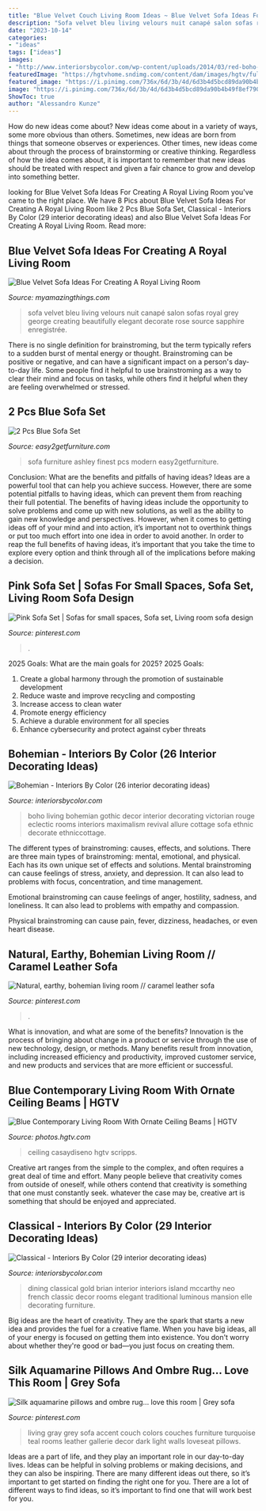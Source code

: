 ```yaml
---
title: "Blue Velvet Couch Living Room Ideas ~ Blue Velvet Sofa Ideas For Creating A Royal Living Room"
description: "Sofa velvet bleu living velours nuit canapé salon sofas royal grey george creating beautifully elegant decorate rose source sapphire enregistrée"
date: "2023-10-14"
categories:
- "ideas"
tags: ["ideas"]
images:
- "http://www.interiorsbycolor.com/wp-content/uploads/2014/03/red-boho-eclectic-living-room.jpg"
featuredImage: "https://hgtvhome.sndimg.com/content/dam/images/hgtv/fullset/2014/6/4/0/DP_Preston-Lee-blue-contemporary-ceiling-beams-living-room_v.jpg.rend.hgtvcom.966.1288.suffix/1405368543425.jpeg"
featured_image: "https://i.pinimg.com/736x/6d/3b/4d/6d3b4d5bcd89da90b4b49f8ef7909e82.jpg"
image: "https://i.pinimg.com/736x/6d/3b/4d/6d3b4d5bcd89da90b4b49f8ef7909e82.jpg"
ShowToc: true
author: "Alessandro Kunze"
---
```



How do new ideas come about?
New ideas come about in a variety of ways, some more obvious than others. Sometimes, new ideas are born from things that someone observes or experiences. Other times, new ideas come about through the process of brainstorming or creative thinking. Regardless of how the idea comes about, it is important to remember that new ideas should be treated with respect and given a fair chance to grow and develop into something better.

	

		
looking for Blue Velvet Sofa Ideas For Creating A Royal Living Room you've came to the right place. We have 8 Pics about Blue Velvet Sofa Ideas For Creating A Royal Living Room like 2 Pcs Blue Sofa Set, Classical - Interiors By Color (29 interior decorating ideas) and also Blue Velvet Sofa Ideas For Creating A Royal Living Room. Read more:
		
    
## Blue Velvet Sofa Ideas For Creating A Royal Living Room

<img loading=lazy src="http://myamazingthings.com/wp-content/uploads/2017/08/blue-velvet-sofa-3.jpg" onerror="this.onerror=null;this.src='https://tse3.mm.bing.net/th?id=OIP.mliXHoUAy_GSl_q9ACWEVAHaJl&amp;pid=15.1';" alt="Blue Velvet Sofa Ideas For Creating A Royal Living Room">

_Source: myamazingthings.com_

>sofa velvet bleu living velours nuit canapé salon sofas royal grey george creating beautifully elegant decorate rose source sapphire enregistrée. 

	

There is no single definition for brainstroming, but the term typically refers to a sudden burst of mental energy or thought. Brainstroming can be positive or negative, and can have a significant impact on a person's day-to-day life. Some people find it helpful to use brainstroming as a way to clear their mind and focus on tasks, while others find it helpful when they are feeling overwhelmed or stressed.

    
## 2 Pcs Blue Sofa Set

<img loading=lazy src="https://www.easy2getfurniture.com/assets/images/UMFSM8802.jpg" onerror="this.onerror=null;this.src='https://tse3.mm.bing.net/th?id=OIP.LYpcvjwpidmpREZ3ceDrsQHaEt&amp;pid=15.1';" alt="2 Pcs Blue Sofa Set">

_Source: easy2getfurniture.com_

>sofa furniture ashley finest pcs modern easy2getfurniture. 

	

Conclusion: What are the benefits and pitfalls of having ideas?
Ideas are a powerful tool that can help you achieve success. However, there are some potential pitfalls to having ideas, which can prevent them from reaching their full potential. The benefits of having ideas include the opportunity to solve problems and come up with new solutions, as well as the ability to gain new knowledge and perspectives. However, when it comes to getting ideas off of your mind and into action, it’s important not to overthink things or put too much effort into one idea in order to avoid another. In order to reap the full benefits of having ideas, it’s important that you take the time to explore every option and think through all of the implications before making a decision.

    
## Pink Sofa Set | Sofas For Small Spaces, Sofa Set, Living Room Sofa Design

<img loading=lazy src="https://i.pinimg.com/736x/4f/d4/3e/4fd43ef25d0340e49919ff5ad1c8b0c9.jpg" onerror="this.onerror=null;this.src='https://tse4.mm.bing.net/th?id=OIP.zhply8xja7YnUANF1e53EwHaLG&amp;pid=15.1';" alt="Pink Sofa Set | Sofas for small spaces, Sofa set, Living room sofa design">

_Source: pinterest.com_

>. 

	

2025 Goals: What are the main goals for 2025?
2025 Goals: 
1. Create a global harmony through the promotion of sustainable development 
2. Reduce waste and improve recycling and composting 
3. Increase access to clean water 
4. Promote energy efficiency 
5. Achieve a durable environment for all species 
6. Enhance cybersecurity and protect against cyber threats 

    
## Bohemian - Interiors By Color (26 Interior Decorating Ideas)

<img loading=lazy src="http://www.interiorsbycolor.com/wp-content/uploads/2014/03/red-boho-eclectic-living-room.jpg" onerror="this.onerror=null;this.src='https://tse2.mm.bing.net/th?id=OIP.p6P1Qp7C-QlXKhQ0whmDDwHaKC&amp;pid=15.1';" alt="Bohemian - Interiors By Color (26 interior decorating ideas)">

_Source: interiorsbycolor.com_

>boho living bohemian gothic decor interior decorating victorian rouge eclectic rooms interiors maximalism revival allure cottage sofa ethnic decorate ethniccottage. 

	

The different types of brainstroming: causes, effects, and solutions.
There are three main types of brainstroming: mental, emotional, and physical. Each has its own unique set of effects and solutions.
Mental brainstroming can cause feelings of stress, anxiety, and depression. It can also lead to problems with focus, concentration, and time management.

Emotional brainstroming can cause feelings of anger, hostility, sadness, and loneliness. It can also lead to problems with empathy and compassion.

Physical brainstroming can cause pain, fever, dizziness, headaches, or even heart disease.

    
## Natural, Earthy, Bohemian Living Room // Caramel Leather Sofa

<img loading=lazy src="https://i.pinimg.com/736x/6d/3b/4d/6d3b4d5bcd89da90b4b49f8ef7909e82.jpg" onerror="this.onerror=null;this.src='https://tse1.mm.bing.net/th?id=OIP.4Uc_3qQWd7sYTxv4x3NhNwAAAA&amp;pid=15.1';" alt="Natural, earthy, bohemian living room // caramel leather sofa">

_Source: pinterest.com_

>. 

	

What is innovation, and what are some of the benefits?
Innovation is the process of bringing about change in a product or service through the use of new technology, design, or methods. Many benefits result from innovation, including increased efficiency and productivity, improved customer service, and new products and services that are more efficient or successful.

    
## Blue Contemporary Living Room With Ornate Ceiling Beams | HGTV

<img loading=lazy src="https://hgtvhome.sndimg.com/content/dam/images/hgtv/fullset/2014/6/4/0/DP_Preston-Lee-blue-contemporary-ceiling-beams-living-room_v.jpg.rend.hgtvcom.966.1288.suffix/1405368543425.jpeg" onerror="this.onerror=null;this.src='https://tse4.mm.bing.net/th?id=OIP.uBZ0dG2NITXCZN0OklAxsAHaJ4&amp;pid=15.1';" alt="Blue Contemporary Living Room With Ornate Ceiling Beams | HGTV">

_Source: photos.hgtv.com_

>ceiling casaydiseno hgtv scripps. 

	

Creative art ranges from the simple to the complex, and often requires a great deal of time and effort. Many people believe that creativity comes from outside of oneself, while others contend that creativity is something that one must constantly seek. whatever the case may be, creative art is something that should be enjoyed and appreciated.

    
## Classical - Interiors By Color (29 Interior Decorating Ideas)

<img loading=lazy src="https://www.interiorsbycolor.com/wp-content/uploads/2014/07/classical-dining-room.jpg" onerror="this.onerror=null;this.src='https://tse4.mm.bing.net/th?id=OIP.oaVRiRzLSLkRQbcat9AaxgHaHj&amp;pid=15.1';" alt="Classical - Interiors By Color (29 interior decorating ideas)">

_Source: interiorsbycolor.com_

>dining classical gold brian interior interiors island mccarthy neo french classic decor rooms elegant traditional luminous mansion elle decorating furniture. 

	

Big ideas are the heart of creativity. They are the spark that starts a new idea and provides the fuel for a creative flame. When you have big ideas, all of your energy is focused on getting them into existence. You don't worry about whether they're good or bad—you just focus on creating them.

    
## Silk Aquamarine Pillows And Ombre Rug... Love This Room | Grey Sofa

<img loading=lazy src="https://i.pinimg.com/736x/5a/dc/28/5adc28ab0e398f1d0b16e9dfec6fd250--gray-couches-accent-colors.jpg" onerror="this.onerror=null;this.src='https://tse3.mm.bing.net/th?id=OIP.AKzKTf3ylQXFg4WjZn5FMAHaHa&amp;pid=15.1';" alt="Silk aquamarine pillows and ombre rug... love this room | Grey sofa">

_Source: pinterest.com_

>living gray grey sofa accent couch colors couches furniture turquoise teal rooms leather gallerie decor dark light walls loveseat pillows. 

	

Ideas are a part of life, and they play an important role in our day-to-day lives. Ideas can be helpful in solving problems or making decisions, and they can also be inspiring. There are many different ideas out there, so it’s important to get started on finding the right one for you. There are a lot of different ways to find ideas, so it’s important to find one that will work best for you.

